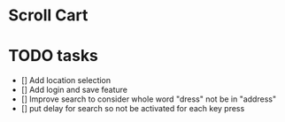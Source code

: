# Scroll Cart

# TODO tasks

- [] Add location selection
- [] Add login and save feature
- [] Improve search to consider whole word "dress" not be in "address"
- [] put delay for search so not be activated for each key press
